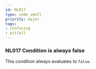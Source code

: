 ```yaml
---
id: NL017
type: code_smell
priority: major
tags:
- confusing 
- pitfall 
---
```


### NL017 Condition is always false
This condition always evaluates to `false`.
